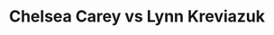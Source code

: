 ---
title: Chelsea Carey vs Lynn Kreviazuk
player1:
  name: Carey, Chelsea
  percent: 90
  wins: 1
  losses: 0
player2:
  name: Kreviazuk, Lynn
  percent: 81
  wins: 0
  losses: 1
games:
- player1:
    team: MB
    position: Fourth
    percent: 90
    win: 1
    loss: 0
  player2:
    team: 'ON'
    position: Second
    percent: 81
    win: 0
    loss: 1
  event: Hearts
  year: 2014
  draw: Round Robin(15)
  score: ON 8 - MB 9
- player1:
    team: Care
    position: Fourth
    percent: 70
    win: 1
    loss: 0
  player2:
    team: Flax
    position: Second
    percent: 64
    win: 0
    loss: 1
  event: Trials (Women)
  year: 2017
  draw: Round Robin(9)
  score: Care 9 - Flax 3
---